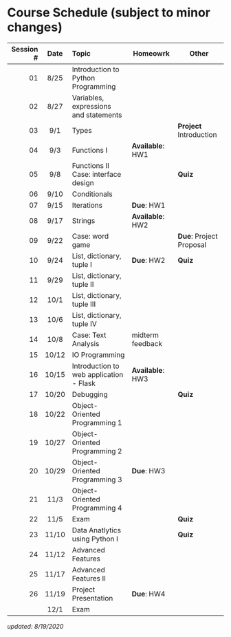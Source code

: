 # Course Schedule (subject to minor changes)

| Session # | Date  | Topic                                   | Homeowrk           | Other                     |
| --------: | :---: | :-------------------------------------- | ------------------ | ------------------------- |
|        01 | 8/25  | Introduction to Python Programming      |
|        02 | 8/27  | Variables, expressions and statements   |
|        03 |  9/1  | Types                                   |                    | **Project** Introduction  |
|        04 |  9/3  | Functions I                             | **Available**: HW1 |
|        05 |  9/8  | Functions II <br>Case: interface design |                    | **Quiz**                  |
|        06 | 9/10  | Conditionals                            |                    |                           |
|        07 | 9/15  | Iterations                              | **Due**: HW1       |
|        08 | 9/17  | Strings                                 | **Available**: HW2 |                           |
|        09 | 9/22  | Case: word game                         |                    | **Due**: Project Proposal |
|        10 | 9/24  | List, dictionary, tuple I               | **Due**: HW2       | **Quiz**                  |
|        11 | 9/29  | List, dictionary, tuple II              |                    |
|        12 | 10/1  | List, dictionary, tuple III             |
|        13 | 10/6  | List, dictionary, tuple IV              |                    |
|        14 | 10/8  | Case: Text Analysis                     | midterm feedback   |
|        15 | 10/12 | IO Programming                          |                    |                           |
|        16 | 10/15 | Introduction to web application - Flask | **Available**: HW3 |
|        17 | 10/20 | Debugging                               |                    | **Quiz**                  |
|        18 | 10/22 | Object-Oriented Programming 1           |                    |
|        19 | 10/27 | Object-Oriented Programming 2           |                    |
|        20 | 10/29 | Object-Oriented Programming 3           | **Due**: HW3       |
|        21 | 11/3  | Object-Oriented Programming 4           |                    |
|        22 | 11/5  | Exam                                    |                    | **Quiz**                  |
|        23 | 11/10 | Data Anatlytics using Python I          |                    | **Quiz**                  |
|        24 | 11/12 | Advanced Features                       |                    |
|        25 | 11/17 | Advanced Features II                    |                    |                           |
|        26 | 11/19 | Project Presentation                    | **Due**: HW4       |
|           | 12/1  | Exam                                    |

*updated: 8/19/2020*